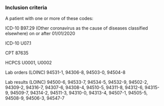 ### Inclusion criteria

A patient with one or more of these codes:

ICD-10 B97.29 (Other coronavirus as the cause of diseases classified elsewhere) on or after 01/01/2020

ICD-10 U07.1

CPT 87635

HCPCS U0001, U0002

Lab orders (LOINC)
94531-1, 
94306-8,
94503-0,
94504-8

Lab results (LOINC)
94500-6,
94533-7,
94534-5,
94532-9,
94502-2,
94309-2,
94316-7,
94307-6,
94308-4,
94510-5,
94311-8,
94312-6,
94315-9,
94509-7,
94314-2,
94511-3,
94310-0,
94313-4,
94507-1,
94505-5,
94508-9,
94506-3,
94547-7

